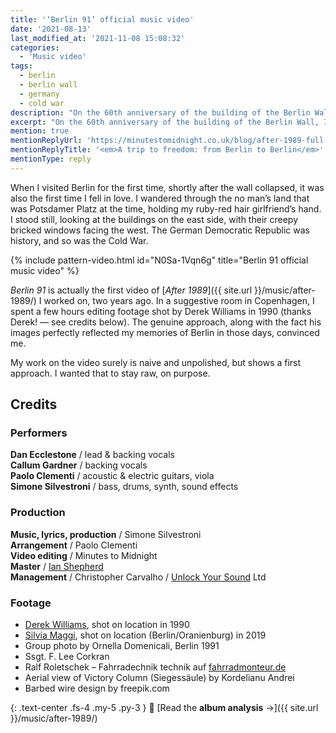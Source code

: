 ```yaml
---
title: '‘Berlin 91’ official music video'
date: '2021-08-13'
last_modified_at: '2021-11-08 15:08:32'
categories:
  - 'Music video'
tags:
  - berlin
  - berlin wall
  - germany
  - cold war
description: "On the 60th anniversary of the building of the Berlin Wall, I’ve decided to release the last video from my album ‘After 1989’."
excerpt: "On the 60th anniversary of the building of the Berlin Wall, I’ve decided to release the last video from my album <em>After 1989</em>."
mention: true
mentionReplyUrl: 'https://minutestomidnight.co.uk/blog/after-1989-full-story/'
mentionReplyTitle: '<em>A trip to freedom: from Berlin to Berlin</em>'
mentionType: reply
---
```

When I visited Berlin for the first time, shortly after the wall collapsed, it was also the first time I fell in love. I wandered through the no man’s land that was Potsdamer Platz at the time, holding my ruby-red hair girlfriend’s hand. I stood still, looking at the buildings on the east side, with their creepy bricked windows facing the west. The German Democratic Republic was history, and so was the Cold War.

{% include pattern-video.html id="N0Sa-1Vqn6g" title="Berlin 91 official music video" %}

_Berlin 91_ is actually the first video of [_After 1989_]({{ site.url }}/music/after-1989/) I worked on, two years ago. In a suggestive room in Copenhagen, I spent a few hours editing footage shot by Derek Williams in 1990 (thanks Derek! — see credits below). The genuine approach, along with the fact his images perfectly reflected my memories of Berlin in those days, convinced me.

My work on the video surely is naive and unpolished, but shows a first approach. I wanted that to stay raw, on purpose.

## Credits

### Performers

**Dan Ecclestone** / lead & backing vocals  
**Callum Gardner** / backing vocals  
**Paolo Clementi** / acoustic & electric guitars, viola  
**Simone Silvestroni** / bass, drums, synth, sound effects

### Production

**Music, lyrics, production** / Simone Silvestroni  
**Arrangement** / Paolo Clementi  
**Video editing** / Minutes to Midnight  
**Master** / [Ian Shepherd](https://en.wikipedia.org/wiki/Ian_Shepherd)  
**Management** / Christopher Carvalho / [Unlock Your Sound](https://unlockyoursound.com/) Ltd  
### Footage

- [Derek Williams](https://www.nr23.net/), shot on location in 1990
- [Silvia Maggi](https://silviamaggidesign.com/), shot on location (Berlin/Oranienburg) in 2019
- Group photo by Ornella Domenicali, Berlin 1991
- Ssgt. F. Lee Corkran
- Ralf Roletschek – Fahrradechnik technik auf [fahrradmonteur.de](https://fahrradmonteur.de)
- Aerial view of Victory Column (Siegessäule) by Kordelianu Andrei
- Barbed wire design by freepik.com

{: .text-center .fs-4 .my-5 .py-3 }
📖 [Read the **album analysis** →]({{ site.url }}/music/after-1989/)